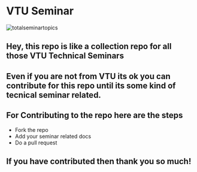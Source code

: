 # VTU Seminar 
![totalseminartopics](https://img.shields.io/badge/Total%20Semianr%20Topics%20-17-orange)

## Hey, this repo is like a collection repo for all those VTU Technical Seminars 
## Even if you are not from VTU its ok you can contribute for this repo until its some kind of tecnical seminar related.

## For Contributing to the repo here are the steps 
* Fork the repo 
* Add your seminar related docs
* Do a pull request 

## If you have contributed then thank you so much! 
